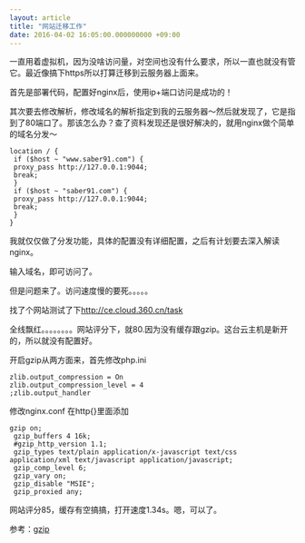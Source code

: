 ```yaml
---
layout: article
title: "网站迁移工作"
date: 2016-04-02 16:05:00.000000000 +09:00
---
```


一直用着虚拟机，因为没啥访问量，对空间也没有什么要求，所以一直也就没有管它。最近像搞下https所以打算迁移到云服务器上面来。

首先是部署代码，配置好nginx后，使用ip+端口访问是成功的！

其次要去修改解析，修改域名的解析指定到我的云服务器～然后就发现了，它是指到了80端口了。那该怎么办？查了资料发现还是很好解决的，就用nginx做个简单的域名分发～

    location / {
     if ($host ~ "www.saber91.com") {
     proxy_pass http://127.0.0.1:9044;
     break;
     }
     if ($host ~ "saber91.com") {
     proxy_pass http://127.0.0.1:9044;
     break;
     }
    }

我就仅仅做了分发功能，具体的配置没有详细配置，之后有计划要去深入解读nginx。

输入域名，即可访问了。

但是问题来了。访问速度慢的要死。。。。。

找了个网站测试了下<a href="http://ce.cloud.360.cn/task">http://ce.cloud.360.cn/task</a>

全线飘红。。。。。。。。网站评分下，就80.因为没有缓存跟gzip。这台云主机是新开的，所以就没有配置好。

开启gzip从两方面来，首先修改php.ini

    zlib.output_compression = On
    zlib.output_compression_level = 4
    ;zlib.output_handler

修改nginx.conf  在http{}里面添加

    gzip on;
     gzip_buffers 4 16k;
     #gzip_http_version 1.1;
     gzip_types text/plain application/x-javascript text/css application/xml text/javascript application/javascript;
     gzip_comp_level 6;
     gzip_vary on;
     gzip_disable "MSIE";
     gzip_proxied any;

网站评分85，缓存有空搞搞，打开速度1.34s。嗯，可以了。

参考：[gzip][1]


  [1]: https://www.fancycoding.com/enable-css-js-compress-in-nginx/
